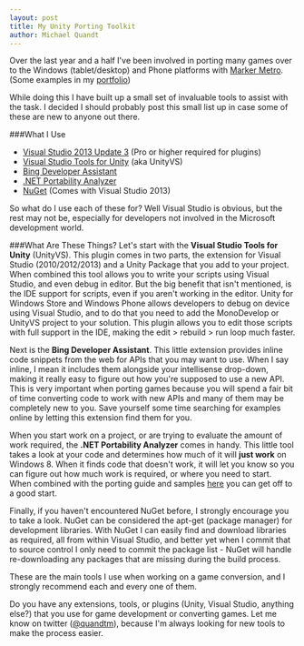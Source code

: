 ```yaml
---
layout: post
title: My Unity Porting Toolkit
author: Michael Quandt
---
```

Over the last year and a half I've been involved in porting many games over to the Windows (tablet/desktop) and Phone platforms with [Marker Metro](http://markermetro.com/). (Some examples in my [portfolio](http://mquandt.com/portfolio.html))

While doing this I have built up a small set of invaluable tools to assist with the task. I decided I should probably post this small list up in case some of these are new to anyone out there.

###What I Use
* [Visual Studio 2013 Update 3](http://www.visualstudio.com/) (Pro or higher required for plugins)
* [Visual Studio Tools for Unity](http://unityvs.com/) (aka UnityVS)
* [Bing Developer Assistant](http://visualstudiogallery.msdn.microsoft.com/a1166718-a2d9-4a48-a5fd-504ff4ad1b65)
* [.NET Portability Analyzer](http://blogs.msdn.com/b/dotnet/archive/2014/08/06/leveraging-existing-code-across-net-platforms.aspx)
* [NuGet](http://www.nuget.org) (Comes with Visual Studio 2013)

So what do I use each of these for? Well Visual Studio is obvious, but the rest may not be, especially for developers not involved in the Microsoft development world.

###What Are These Things?
Let's start with the **Visual Studio Tools for Unity** (UnityVS). This plugin comes in two parts, the extension for Visual Studio (2010/2012/2013) and a Unity Package that you add to your project. When combined this tool allows you to write your scripts using Visual Studio, and even debug in editor. But the big benefit that isn't mentioned, is the IDE support for scripts, even if you aren't working in the editor. Unity for Windows Store and Windows Phone allows developers to debug on device using Visual Studio, and to do that you need to add the MonoDevelop or UnityVS project to your solution. This plugin allows you to edit those scripts with full support in the IDE, making the edit > rebuild > run loop much faster.

Next is the **Bing Developer Assistant**. This little extension provides inline code snippets from the web for APIs that you may want to use. When I say inline, I mean it includes them alongside your intellisense drop-down, making it really easy to figure out how you're supposed to use a new API. This is very important when porting games because you will spend a fair bit of time converting code to work with new APIs and many of them may be completely new to you. Save yourself some time searching for examples online by letting this extension find them for you.

When you start work on a project, or are trying to evaluate the amount of work required, the **.NET Portability Analyzer** comes in handy. This little tool takes a look at your code and determines how much of it will **just work** on Windows 8. When it finds code that doesn't work, it will let you know so you can figure out how much work is required, or where you need to start. When combined with the porting guide and samples [here](http://unity3d.com/pages/windows/porting) you can get off to a good start.

Finally, if you haven't encountered NuGet before, I strongly encourage you to take a look. NuGet can be considered the apt-get (package manager) for development libraries. With NuGet I can easily find and download libraries as required, all from within Visual Studio, and better yet when I commit that to source control I only need to commit the package list - NuGet will handle re-downloading any packages that are missing during the build process.

These are the main tools I use when working on a game conversion, and I strongly recommend each and every one of them.

Do you have any extensions, tools, or plugins (Unity, Visual Studio, anything else?) that you use for game development or converting games. Let me know on twitter ([@quandtm](https://www.twitter.com/quandtm)), because I'm always looking for new tools to make the process easier.